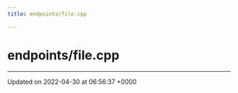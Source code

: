 ```yaml
---
title: endpoints/file.cpp

---
```


# endpoints/file.cpp








-------------------------------

Updated on 2022-04-30 at 06:56:37 +0000
